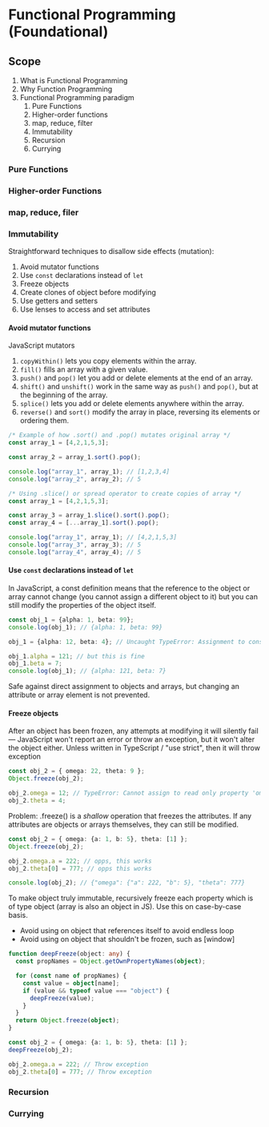 # Functional Programming (Foundational)

## Scope
1. What is Functional Programming 
2. Why Function Programming 
3. Functional Programming paradigm 
   1. Pure Functions 
   2. Higher-order functions 
   3. map, reduce, filter 
   4. Immutability 
   5. Recursion 
   6. Currying


### Pure Functions

### Higher-order Functions

### map, reduce, filer

### Immutability

Straightforward techniques to disallow side effects (mutation):
1. Avoid mutator functions 
2. Use `const` declarations instead of `let`
3. Freeze objects 
4. Create clones of object before modifying
5. Use getters and setters 
6. Use lenses to access and set attributes

#### Avoid mutator functions
JavaScript mutators
1. `copyWithin()` lets you copy elements within the array.
2. `fill()` fills an array with a given value.
3. `push()` and `pop()` let you add or delete elements at the end of an array.
4. `shift()` and `unshift()` work in the same way as `push()` and `pop()`, but at the beginning of the array.
5. `splice()` lets you add or delete elements anywhere within the array.
6. `reverse()` and `sort()` modify the array in place, reversing its elements or ordering them.

```typescript
/* Example of how .sort() and .pop() mutates original array */
const array_1 = [4,2,1,5,3];

const array_2 = array_1.sort().pop();

console.log("array_1", array_1); // [1,2,3,4]
console.log("array_2", array_2); // 5
```

```typescript
/* Using .slice() or spread operator to create copies of array */
const array_1 = [4,2,1,5,3];

const array_3 = array_1.slice().sort().pop();
const array_4 = [...array_1].sort().pop();

console.log("array_1", array_1); // [4,2,1,5,3]
console.log("array_3", array_3); // 5
console.log("array_4", array_4); // 5
```

#### Use `const` declarations instead of `let`
In JavaScript, a const definition means that the reference to the object or array cannot change (you cannot assign a different object to it) but you can still modify the properties of the object itself. 

```typescript
const obj_1 = {alpha: 1, beta: 99};
console.log(obj_1); // {alpha: 1, beta: 99}

obj_1 = {alpha: 12, beta: 4}; // Uncaught TypeError: Assignment to constant variable.

obj_1.alpha = 121; // but this is fine
obj_1.beta = 7;
console.log(obj_1); // {alpha: 121, beta: 7}
```

Safe against direct assignment to objects and arrays, but changing an attribute or array element is not prevented.

#### Freeze objects
After an object has been frozen, any attempts at modifying it will silently fail — JavaScript won't report an error or throw an exception, but it won't alter the object either. Unless written in TypeScript / "use strict", then it will throw exception

```typescript
const obj_2 = { omega: 22, theta: 9 };
Object.freeze(obj_2);

obj_2.omega = 12; // TypeError: Cannot assign to read only property 'omega' of object '#<Object>'
obj_2.theta = 4;

```
Problem: .freeze() is a _shallow_ operation that freezes the attributes. If any attributes are objects or arrays themselves, they can still be modified.

```typescript
const obj_2 = { omega: {a: 1, b: 5}, theta: [1] };
Object.freeze(obj_2);

obj_2.omega.a = 222; // opps, this works
obj_2.theta[0] = 777; // opps this works

console.log(obj_2); // {"omega": {"a": 222, "b": 5}, "theta": 777} 
```

To make object truly immutable, recursively freeze each property which is of type object (array is also an object in JS). Use this on case-by-case basis. 
- Avoid using on object that references itself to avoid endless loop
- Avoid using on object that shouldn't be frozen, such as [window]

```typescript
function deepFreeze(object: any) {
  const propNames = Object.getOwnPropertyNames(object);

  for (const name of propNames) {
    const value = object[name];
    if (value && typeof value === "object") {
      deepFreeze(value);
    }
  }
  return Object.freeze(object);
}

const obj_2 = { omega: {a: 1, b: 5}, theta: [1] };
deepFreeze(obj_2);

obj_2.omega.a = 222; // Throw exception
obj_2.theta[0] = 777; // Throw exception
```


### Recursion

### Currying
